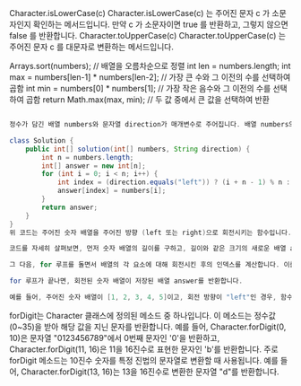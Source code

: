 Character.isLowerCase(c)
Character.isLowerCase(c) 는 주어진 문자 c 가 소문자인지 확인하는 메서드입니다. 만약 c 가 소문자이면 true 를 반환하고, 그렇지 않으면 false 를 반환합니다.
Character.toUpperCase(c)
Character.toUpperCase(c) 는 주어진 문자 c 를 대문자로 변환하는 메서드입니다.

Arrays.sort(numbers); // 배열을 오름차순으로 정렬
int len = numbers.length;
int max = numbers[len-1] * numbers[len-2]; // 가장 큰 수와 그 이전의 수를 선택하여 곱함
int min = numbers[0] * numbers[1]; // 가장 작은 음수와 그 이전의 수를 선택하여 곱함
return Math.max(max, min); // 두 값 중에서 큰 값을 선택하여 반환


```java

정수가 담긴 배열 numbers와 문자열 direction가 매개변수로 주어집니다. 배열 numbers의 원소를 direction방향으로 한 칸씩 회전시킨 배열을 return하도록 solution 함수를 완성해주세요.

class Solution {
    public int[] solution(int[] numbers, String direction) {
        int n = numbers.length;
        int[] answer = new int[n];
        for (int i = 0; i < n; i++) {
            int index = (direction.equals("left")) ? (i + n - 1) % n : (i + 1) % n;
            answer[index] = numbers[i]; 
        }
        return answer;
    }
}
위 코드는 주어진 숫자 배열을 주어진 방향 (left 또는 right)으로 회전시키는 함수입니다. 함수의 이름은 "solution"이며, 매개변수로 숫자 배열(numbers)과 문자열(direction)을 받습니다.

코드를 자세히 살펴보면, 먼저 숫자 배열의 길이를 구하고, 길이와 같은 크기의 새로운 배열 answer를 생성합니다. 이 배열은 회전시킨 숫자를 저장하기 위한 배열입니다.

그 다음, for 루프를 돌면서 배열의 각 요소에 대해 회전시킨 후의 인덱스를 계산합니다. 이를 위해, 우선 주어진 방향이 "left"인지 "right"인지에 따라 회전할 방향을 결정합니다. "left"인 경우, 현재 인덱스(i)에서 n을 더하고 1을 뺀 값에 n을 나눈 나머지를 구합니다. "right"인 경우에는 현재 인덱스(i)에서 1을 더하고 n으로 나눈 나머지를 구합니다. 이렇게 구한 인덱스 값을 배열 answer의 해당 인덱스 위치에 현재 요소(numbers[i])를 저장합니다.

for 루프가 끝나면, 회전된 숫자 배열이 저장된 배열 answer를 반환합니다.

예를 들어, 주어진 숫자 배열이 [1, 2, 3, 4, 5]이고, 회전 방향이 "left"인 경우, 함수는 [5, 1, 2, 3, 4]를 반환합니다. 회전 방향이 "right"인 경우, 함수는 [2, 3, 4, 5, 1]를 반환합니다.
```

forDigit는 Character 클래스에 정의된 메소드 중 하나입니다. 이 메소드는 정수값(0~35)을 받아 해당 값을 지닌 문자를 반환합니다.
예를 들어, Character.forDigit(0, 10)은 문자열 "0123456789"에서 0번째 문자인 '0'을 반환하고, Character.forDigit(11, 16)은 11을 16진수로 표현한 문자인 'b'를 반환합니다.
주로 forDigit 메소드는 10진수 숫자를 특정 진법의 문자열로 변환할 때 사용됩니다. 예를 들어, Character.forDigit(13, 16)는 13을 16진수로 변환한 문자열 "d"를 반환합니다.

